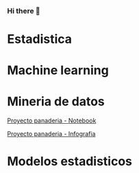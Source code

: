 ### Hi there 👋

# Estadistica 

# Machine learning 

# Mineria de datos
 
 [Proyecto panaderia - Notebook](https://github.com/xthaliax/mineriaa/blob/main/Notebook%20-%20equipo%203.ipynb)
 
 [Proyecto panaderia - Infografia](https://github.com/xthaliax/mineriaa/blob/main/P%C3%B3ster%20-%20Equipo%203.pdf)

# Modelos estadisticos
 
<!--
**claudiogaytan28/claudiogaytan28** is a ✨ _special_ ✨ repository because its `README.md` (this file) appears on your GitHub profile.

Here are some ideas to get you started:

- 🔭 I’m currently working on ...
- 🌱 I’m currently learning ...
- 👯 I’m looking to collaborate on ...
- 🤔 I’m looking for help with ...
- 💬 Ask me about ...
- 📫 How to reach me: ...
- 😄 Pronouns: ...
- ⚡ Fun fact: ...
-->
